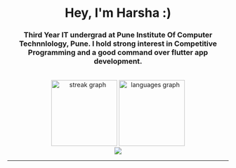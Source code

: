 <h1 align="center">Hey, I'm Harsha :)</h1>
<h3 align="center">Third Year IT undergrad at Pune Institute Of Computer Technnlology, Pune. I hold strong interest in Competitive Programming and a good command over flutter app development.</h3>


<br clear="both">

<div align="center">
  <img src="https://streak-stats.demolab.com?user=hharshapareekk&locale=en&mode=daily&theme=dracula&hide_border=true&border_radius=5" height="150" alt="streak graph"  />
  <img src="https://github-readme-stats.vercel.app/api/top-langs?username=hharshapareekk&locale=en&hide_title=false&layout=compact&card_width=320&langs_count=5&theme=dracula&hide_border=true" height="150" alt="languages graph"  />
</div>

<div align="center">
  <img src="https://profile-counter.glitch.me/hharshapareekk/count.svg?"  />
</div>

---

